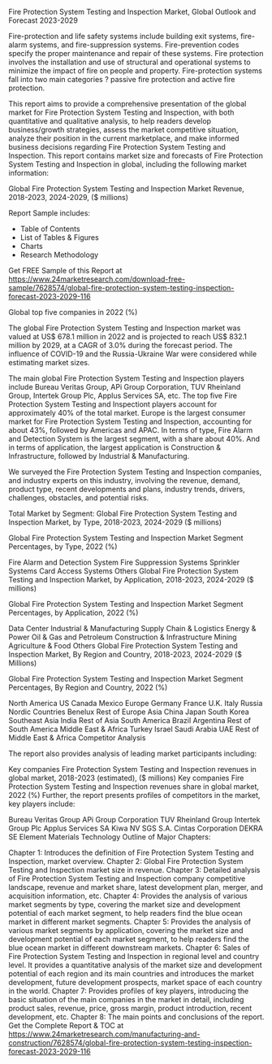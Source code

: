 Fire Protection System Testing and Inspection Market, Global Outlook and Forecast 2023-2029

Fire-protection and life safety systems include building exit systems, fire-alarm systems, and fire-suppression systems. Fire-prevention codes specify the proper maintenance and repair of these systems. Fire protection involves the installation and use of structural and operational systems to minimize the impact of fire on people and property. Fire-protection systems fall into two main categories ? passive fire protection and active fire protection.

This report aims to provide a comprehensive presentation of the global market for Fire Protection System Testing and Inspection, with both quantitative and qualitative analysis, to help readers develop business/growth strategies, assess the market competitive situation, analyze their position in the current marketplace, and make informed business decisions regarding Fire Protection System Testing and Inspection. This report contains market size and forecasts of Fire Protection System Testing and Inspection in global, including the following market information:

Global Fire Protection System Testing and Inspection Market Revenue, 2018-2023, 2024-2029, ($ millions)

Report Sample includes:
- Table of Contents
- List of Tables & Figures
- Charts
- Research Methodology

Get FREE Sample of this Report at https://www.24marketresearch.com/download-free-sample/7628574/global-fire-protection-system-testing-inspection-forecast-2023-2029-116

Global top five companies in 2022 (%)

The global Fire Protection System Testing and Inspection market was valued at US$ 678.1 million in 2022 and is projected to reach US$ 832.1 million by 2029, at a CAGR of 3.0% during the forecast period. The influence of COVID-19 and the Russia-Ukraine War were considered while estimating market sizes.

The main global Fire Protection System Testing and Inspection players include Bureau Veritas Group, APi Group Corporation, TUV Rheinland Group, Intertek Group Plc, Applus Services SA, etc. The top five Fire Protection System Testing and Inspectiont players account for approximately 40% of the total market. Europe is the largest consumer market for Fire Protection System Testing and Inspection, accounting for about 43%, followed by Americas and APAC. In terms of type, Fire Alarm and Detection System is the largest segment, with a share about 40%. And in terms of application, the largest application is Construction & Infrastructure, followed by Industrial & Manufacturing.

We surveyed the Fire Protection System Testing and Inspection companies, and industry experts on this industry, involving the revenue, demand, product type, recent developments and plans, industry trends, drivers, challenges, obstacles, and potential risks.

Total Market by Segment: Global Fire Protection System Testing and Inspection Market, by Type, 2018-2023, 2024-2029 ($ millions)

Global Fire Protection System Testing and Inspection Market Segment Percentages, by Type, 2022 (%)

Fire Alarm and Detection System
Fire Suppression Systems
Sprinkler Systems
Card Access Systems
Others
Global Fire Protection System Testing and Inspection Market, by Application, 2018-2023, 2024-2029 ($ millions)

Global Fire Protection System Testing and Inspection Market Segment Percentages, by Application, 2022 (%)

Data Center
Industrial & Manufacturing
Supply Chain & Logistics
Energy & Power
Oil & Gas and Petroleum
Construction & Infrastructure
Mining
Agriculture & Food
Others
Global Fire Protection System Testing and Inspection Market, By Region and Country, 2018-2023, 2024-2029 ($ Millions)

Global Fire Protection System Testing and Inspection Market Segment Percentages, By Region and Country, 2022 (%)

North America
US
Canada
Mexico
Europe
Germany
France
U.K.
Italy
Russia
Nordic Countries
Benelux
Rest of Europe
Asia
China
Japan
South Korea
Southeast Asia
India
Rest of Asia
South America
Brazil
Argentina
Rest of South America
Middle East & Africa
Turkey
Israel
Saudi Arabia
UAE
Rest of Middle East & Africa
Competitor Analysis

The report also provides analysis of leading market participants including:

Key companies Fire Protection System Testing and Inspection revenues in global market, 2018-2023 (estimated), ($ millions)
Key companies Fire Protection System Testing and Inspection revenues share in global market, 2022 (%)
Further, the report presents profiles of competitors in the market, key players include:

Bureau Veritas Group
APi Group Corporation
TUV Rheinland Group
Intertek Group Plc
Applus Services SA
Kiwa NV
SGS S.A.
Cintas Corporation
DEKRA SE
Element Materials Technology
Outline of Major Chapters:

Chapter 1: Introduces the definition of Fire Protection System Testing and Inspection, market overview.
Chapter 2: Global Fire Protection System Testing and Inspection market size in revenue.
Chapter 3: Detailed analysis of Fire Protection System Testing and Inspection company competitive landscape, revenue and market share, latest development plan, merger, and acquisition information, etc.
Chapter 4: Provides the analysis of various market segments by type, covering the market size and development potential of each market segment, to help readers find the blue ocean market in different market segments.
Chapter 5: Provides the analysis of various market segments by application, covering the market size and development potential of each market segment, to help readers find the blue ocean market in different downstream markets.
Chapter 6: Sales of Fire Protection System Testing and Inspection in regional level and country level. It provides a quantitative analysis of the market size and development potential of each region and its main countries and introduces the market development, future development prospects, market space of each country in the world.
Chapter 7: Provides profiles of key players, introducing the basic situation of the main companies in the market in detail, including product sales, revenue, price, gross margin, product introduction, recent development, etc.
Chapter 8: The main points and conclusions of the report.
Get the Complete Report & TOC at https://www.24marketresearch.com/manufacturing-and-construction/7628574/global-fire-protection-system-testing-inspection-forecast-2023-2029-116
